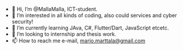 - 👋 Hi, I’m @MallaMalla, ICT-student.
- 👀 I’m interested in all kinds of coding, also could services and cyber security!
- 🌱 I’m currently learning JAva, C#, Flutter/Dart, JavaScript etcetc.
- 💞️ I’m looking to internship and thesis work.
- 📫 How to reach me e-mail, marjo.marttala@gmail.com

<!---
MallaMalla/MallaMalla is a ✨ special ✨ repository because its `README.md` (this file) appears on your GitHub profile.
You can click the Preview link to take a look at your changes.
--->
